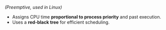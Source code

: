 _(Preemptive, used in Linux)_

- Assigns CPU time **proportional to process priority** and past execution.
- Uses a **red-black tree** for efficient scheduling.